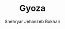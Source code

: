 ---
title: Gyoza
author: Shehryar Jehanzeb Bokhari
pubDatetime: 2023-01-01T22:51:31Z
postSlug: r04-karaage
featured: false
draft: true
tags:
  - recipe
description:
  Diffrent way for fried chicken
---